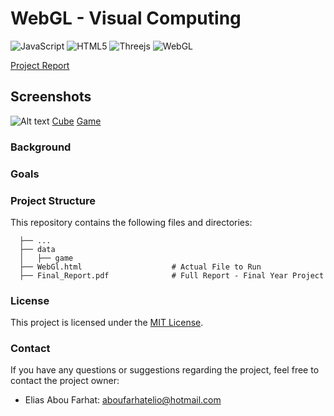 # WebGL - Visual Computing

![JavaScript](https://img.shields.io/badge/javascript-%23323330.svg?style=for-the-badge&logo=javascript&logoColor=%23F7DF1E)
![HTML5](https://img.shields.io/badge/html5-%23E34F26.svg?style=for-the-badge&logo=html5&logoColor=white)
![Threejs](https://img.shields.io/badge/threejs-black?style=for-the-badge&logo=three.js&logoColor=white)
![WebGL](https://img.shields.io/badge/WebGL-990000?logo=webgl&logoColor=white&style=for-the-badge)

[Project Report](https://github.com/eliasaboufarhat/WebGL/blob/main/repo/Final_Report.pdf)

## Screenshots

![Alt text](images/your_image.png)
[Cube](https://github.com/eliasaboufarhat/WebGL/blob/main/repo/Cube.png)
[Game](https://github.com/eliasaboufarhat/WebGL/blob/main/repo/game.png)


### Background


### Goals

### Project Structure

This repository contains the following files and directories:


      ├── ...
      ├── data              
      │   ├── game                                 
      ├── WebGl.html                    # Actual File to Run
      ├── Final_Report.pdf              # Full Report - Final Year Project

      
### License

This project is licensed under the [MIT License](LICENSE).

### Contact

If you have any questions or suggestions regarding the project, feel free to contact the project owner:

- Elias Abou Farhat: aboufarhatelio@hotmail.com

